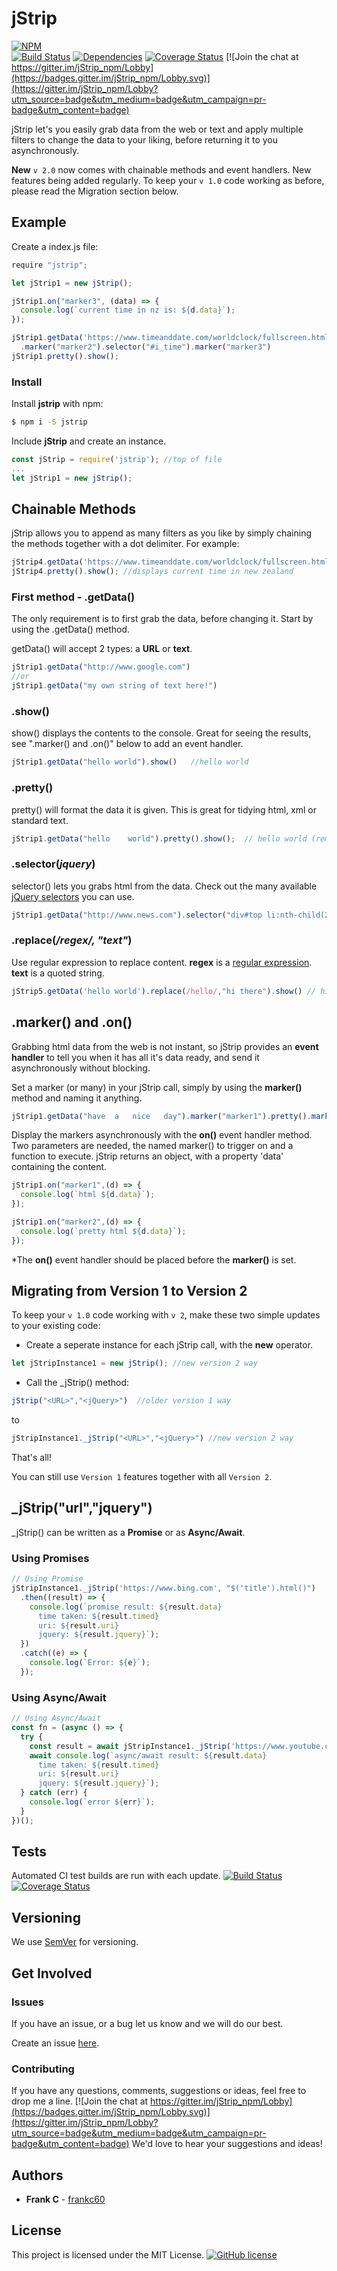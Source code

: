 # jStrip

[![NPM](https://nodei.co/npm/jstrip.png?downloads=true&downloadRank=true&stars=true)](https://nodei.co/npm/jstrip/)<br/>
[![Build Status](https://travis-ci.org/frankc60/jStrip.svg?branch=master)](https://travis-ci.org/frankc60/jStrip)
[![Dependencies](https://david-dm.org/frankc60/jStrip.svg)](https://www.npmjs.com/package/jstrip?activeTab=dependencies)
[![Coverage Status](https://coveralls.io/repos/github/frankc60/jStrip/badge.svg)](https://coveralls.io/github/frankc60/jStrip)
[![Join the chat at https://gitter.im/jStrip_npm/Lobby](https://badges.gitter.im/jStrip_npm/Lobby.svg)](https://gitter.im/jStrip_npm/Lobby?utm_source=badge&utm_medium=badge&utm_campaign=pr-badge&utm_content=badge)

jStrip let's you easily grab data from the web or text and apply multiple filters to change the data to your liking, before returning it to you asynchronously.

**New** `v 2.0` now comes with chainable methods and event handlers.  New features being added regularly. To keep your `v 1.0` code working as before, please read the Migration section below.

## Example

Create a index.js file:

```js
require "jstrip";

let jStrip1 = new jStrip();

jStrip1.on("marker3", (data) => {
  console.log(`current time in nz is: ${d.data}`);
});

jStrip1.getData('https://www.timeanddate.com/worldclock/fullscreen.html?n=264').selector("div#rs1")
  .marker("marker2").selector("#i_time").marker("marker3")
jStrip1.pretty().show(); 

```

### Install

Install **jstrip** with npm:

```sh
$ npm i -S jstrip
```

Include **jStrip** and create an instance.

```js
const jStrip = require('jstrip'); //top of file
...
let jStrip1 = new jStrip();
```

## Chainable Methods

jStrip allows you to append as many filters as you like by simply chaining the methods together with a dot delimiter. For example:

```js
jStrip4.getData('https://www.timeanddate.com/worldclock/fullscreen.html?n=264').selector("div#rs1").marker("marker2").selector("#i_time").marker("marker3")
jStrip4.pretty().show(); //displays current time in new zealand
```

### First method - .getData()

The only requirement is to first grab the data, before changing it. Start by using the .getData() method.

getData() will accept 2 types: a **URL** or **text**.

```js
jStrip1.getData("http://www.google.com")
//or
jStrip1.getData("my own string of text here!")
```

### .show()

show() displays the contents to the console. Great for seeing the results, see ".marker() and .on()" below to add an event handler.

```js
jStrip1.getData("hello world").show()   //hello world
```

### .pretty()

pretty() will format the data it is given. This is great for tidying html, xml or standard text.

```js
jStrip1.getData("hello    world").pretty().show();  // hello world (removed extra spaces)
```

### .selector(*jquery*)

selector() lets you grabs html from the data. Check out the many available [jQuery selectors](https://api.jquery.com/category/selectors/) you can use.

```js
jStrip1.getData("http://www.news.com").selector("div#top li:nth-child(2)").show(); //2nd li tag inside div with id 'top'
```

### .replace(*/regex/, "text"*)

Use regular expression to replace content. **regex** is a [regular expression](https://developer.mozilla.org/en-US/docs/Web/JavaScript/Guide/Regular_Expressions). 
**text** is a quoted string.

```js
jStrip5.getData('hello world').replace(/hello/,"hi there").show() // hi there world
```

## .marker() and .on()

Grabbing html data from the web is not instant, so jStrip provides an **event handler** to tell you when it has all it's data ready, and send it asynchronously without blocking.

Set a marker (or many) in your jStrip call, simply by using the **marker()** method and naming it anything.

```js
jStrip1.getData("have  a   nice   day").marker("marker1").pretty().marker("marker2")
```

Display the markers asynchronously with the **on()** event handler method.
Two parameters are needed, the named marker() to trigger on and a function to execute.
jStrip returns an object, with a property 'data' containing the content.

```js
jStrip1.on("marker1",(d) => {
  console.log(`html ${d.data}`);
});

jStrip1.on("marker2",(d) => {
  console.log(`pretty html ${d.data}`);
});
```
*The **on()** event handler should be placed before the **marker()** is set.

## Migrating from Version 1 to Version 2

To keep your `v 1.0` code working with `v 2`, make these two simple updates to your existing code:

- Create a seperate instance for each jStrip call, with the **new** operator.

```js
let jStripInstance1 = new jStrip(); //new version 2 way
```

- Call the _jStrip() method:

```js
jStrip("<URL>","<jQuery>")  //older version 1 way
```

 to

 ```js
 jStripInstance1._jStrip("<URL>","<jQuery>") //new version 2 way
 ```

That's all!

You can still use `Version 1` features together with all `Version 2`.


## _jStrip("url","jquery")

_jStrip() can be written as a **Promise** or as **Async/Await**.

### Using Promises

```js
// Using Promise
jStripInstance1._jStrip('https://www.bing.com', "$('title').html()")
  .then((result) => {
    console.log(`promise result: ${result.data}
      time taken: ${result.timed}
      uri: ${result.uri}
      jquery: ${result.jquery}`);
  })
  .catch((e) => {
    console.log(`Error: ${e}`);
  });
```

### Using Async/Await

```js
// Using Async/Await
const fn = (async () => {
  try {
    const result = await jStripInstance1._jStrip('https://www.youtube.com', "$('title').html()");
    await console.log(`async/await result: ${result.data}
      time taken: ${result.timed}
      uri: ${result.uri}
      jquery: ${result.jquery}`);
  } catch (err) {
    console.log(`error ${err}`);
  }
})();
```

## Tests

Automated CI test builds are run with each update. [![Build Status](https://travis-ci.org/frankc60/jStrip.svg?branch=master)](https://travis-ci.org/frankc60/jStrip) [![Coverage Status](https://coveralls.io/repos/github/frankc60/jStrip/badge.svg)](https://coveralls.io/github/frankc60/jStrip)

## Versioning

We use [SemVer](http://semver.org/) for versioning.

## Get Involved

### Issues

If you have an issue, or a bug let us know and we will do our best.

Create an issue [here](https://github.com/frankc60/jStrip/issues).

### Contributing

If you have any questions, comments, suggestions or ideas, feel free to drop me a line. [![Join the chat at https://gitter.im/jStrip_npm/Lobby](https://badges.gitter.im/jStrip_npm/Lobby.svg)](https://gitter.im/jStrip_npm/Lobby?utm_source=badge&utm_medium=badge&utm_campaign=pr-badge&utm_content=badge)
We'd love to hear your suggestions and ideas!

## Authors

- **Frank C** - [frankc60](https://github.com/frankc60)

## License

This project is licensed under the MIT License. [![GitHub license](https://img.shields.io/github/license/frankc60/jStrip.svg?longCache=true)](https://github.com/frankc60/jStrip/blob/master/LICENSE)